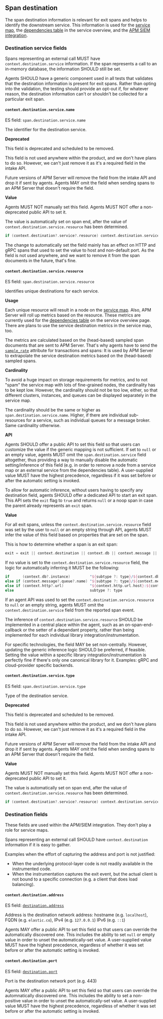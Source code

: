 ## Span destination

The span destination information is relevant for exit spans and helps to identify the downstream service.
This information is used for the [service map](https://www.elastic.co/guide/en/kibana/current/service-maps.html),
the [dependencies table](https://www.elastic.co/guide/en/kibana/current/service-overview.html#service-span-duration) in the service overview,
and the [APM SIEM integration](https://www.elastic.co/blog/elastic-apm-7-6-0-released).

### Destination service fields

Spans representing an external call MUST have `context.destination.service` information.
If the span represents a call to an in-memory database, the information SHOULD still be set.

Agents SHOULD have a generic component used in all tests that validates that the destination information is present for exit spans.
Rather than opting into the validation, the testing should provide an opt-out if,
for whatever reason, the destination information can't or shouldn't be collected for a particular exit span.

#### `context.destination.service.name`

ES field: `span.destination.service.name`

The identifier for the destination service.

**Deprecated**

This field is deprecated and scheduled to be removed.

This field is not used anywhere within the product,
and we don't have plans to do so.
However, we can't just remove it as it's a required field in the intake API.

Future versions of APM Server will remove the field from the intake API and drop it if sent by agents.
Agents MAY omit the field when sending spans to an APM Server that doesn't require the field.

**Value**

Agents MUST NOT manually set this field.
Agents MUST NOT offer a non-deprecated public API to set it.

The value is automatically set on span end, after the value of `context.destination.service.resource` has been determined.
```groovy
if (context.destination?.service?.resource) context.destination.service.name = subtype ?: type
```

The change to automatically set the field mainly has an effect on HTTP and gRPC spans that used to set the value to host and non-default port.
As the field is not used anywhere, and we want to remove it from the span documents in the future, that's fine.

#### `context.destination.service.resource`

ES field: `span.destination.service.resource`

Identifies unique destinations for each service.

**Usage**

Each unique resource will result in a node on the [service map](https://www.elastic.co/guide/en/kibana/current/service-maps.html).
Also, APM Server will roll up metrics based on the resource.
These metrics are currently used for the [dependencies table](https://www.elastic.co/guide/en/kibana/current/service-overview.html#service-span-duration)
on the service overview page.
There are plans to use the service destination metrics in the service map, too.

The metrics are calculated based on the (head-based) sampled span documents that are sent to APM Server.
That's why agents have to send the [`sample_rate`](tracing-sampling.md#effect-on-metrics)
attribute for transactions and spans:
It is used by APM Server to extrapolate the service destination metrics based on the (head-based) sampled spans.

**Cardinality**

To avoid a huge impact on storage requirements for metrics,
and to not "spam" the service map with lots of fine-grained nodes,
the cardinality has to be kept low.
However, the cardinality should not be too low, either,
so that different clusters, instances, and queues can be displayed separately in the service map.

The cardinality should be the same or higher as `span.destination.service.name`.
Higher, if there are individual sub-resources for a service, such as individual queues for a message broker.
Same cardinality otherwise.

**API**

Agents SHOULD offer a public API to set this field so that users can customize the value if the generic mapping is not 
sufficient. If set to `null` or an empty value, agents MUST omit the `span.destination.service` field altogether, thus 
providing a way to manually disable the automatic setting/inference of this field (e.g. in order to remove a node 
from a service map or an external service from the dependencies table).
A user-supplied value MUST have the highest precedence, regardless if it was set before or after the automatic setting is invoked.

To allow for automatic inference,
without users having to specify any destination field,
agents SHOULD offer a dedicated API to start an exit span.
This API sets the `exit` flag to `true` and returns `null` or a noop span in case the parent already represents an `exit` span.

**Value**

For all exit spans, unless the `context.destination.service.resource` field was set by the user to `null` or an empty 
string through API, agents MUST infer the value of this field based on properties that are set on the span.

This is how to determine whether a span is an exit span:
```groovy
exit = exit || context.destination || context.db || context.message || context.http
```

If no value is set to the `context.destination.service.resource` field, the logic for automatically inferring 
it MUST be the following:
```groovy
if      (context.db?.instance)         "${subtype ?: type}/${context.db?.instance}"
else if (context.message?.queue?.name) "${subtype ?: type}/${context.message.queue.name}"
else if (context.http?.url)            "${context.http.url.host}:${context.http.url.port}"
else                                   subtype ?: type
```

If an agent API was used to set the `context.destination.service.resource` to `null` or an empty string, agents MUST 
omit the `context.destination.service` field from the reported span event.

The inference of `context.destination.service.resource` SHOULD be implemented in a central place within the agent,
such as an on-span-end-callback or the setter of a dependant property,
rather than being implemented for each individual library integration/instrumentation.

For specific technologies, the field MAY be set non-centrally.
However, updating the generic inference logic SHOULD be preferred, if feasible.
Setting the value within a specific library integration/instrumentation is perfectly fine if there's only one canonical library for it.
Examples: gRPC and cloud-provider specific backends.

#### `context.destination.service.type`

ES field: `span.destination.service.type`

Type of the destination service.

**Deprecated**

This field is deprecated and scheduled to be removed.

This field is not used anywhere within the product,
and we don't have plans to do so.
However, we can't just remove it as it's a required field in the intake API.

Future versions of APM Server will remove the field from the intake API and drop it if sent by agents.
Agents MAY omit the field when sending spans to an APM Server that doesn't require the field.

**Value**

Agents MUST NOT manually set this field.
Agents MUST NOT offer a non-deprecated public API to set it.

The value is automatically set on span end, after the value of `context.destination.service.resource` has been determined.
```groovy
if (context.destination?.service?.resource) context.destination.service.type = type
```

### Destination fields

These fields are used within the APM/SIEM integration.
They don't play a role for service maps.

Spans representing an external call SHOULD have `context.destination` information if it is easy to gather.

Examples when the effort of capturing the address and port is not justified:
* When the underlying protocol-layer code is not readily available in the instrumented code.
* When the instrumentation captures the exit event,
  but the actual client is not bound to a specific connection (e.g. a client that does load balancing).

#### `context.destination.address`

ES field: [`destination.address`](https://www.elastic.co/guide/en/ecs/current/ecs-destination.html#_destination_field_details)

Address is the destination network address: hostname (e.g. `localhost`), FQDN (e.g. `elastic.co`), IPv4 (e.g. `127.0.0.1`) IPv6 (e.g. `::1`)

Agents MAY offer a public API to set this field so that users can override the automatically discovered one. 
This includes the ability to set `null` or empty value in order to unset the automatically-set value.
A user-supplied value MUST have the highest precedence, regardless of whether it was set before or after the automatic setting is invoked.

#### `context.destination.port`

ES field: [`destination.port`](https://www.elastic.co/guide/en/ecs/current/ecs-destination.html#_destination_field_details)

Port is the destination network port (e.g. 443)

Agents MAY offer a public API to set this field so that users can override the automnatically discovered one. 
This includes the ability to set a non-positive value in order to unset the automatically-set value.
A user-supplied value MUST have the highest precedence, regardless of whether it was set before or after the automatic setting is invoked.
